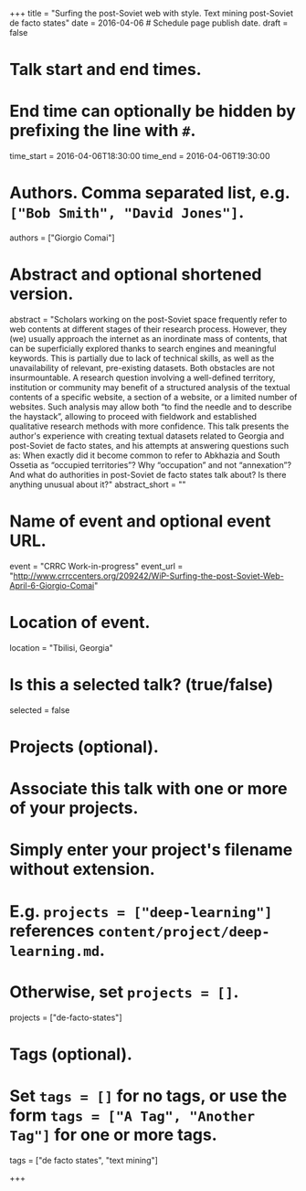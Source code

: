 +++
title = "Surfing the post-Soviet web with style. Text mining post-Soviet de facto states"
date = 2016-04-06  # Schedule page publish date.
draft = false

# Talk start and end times.
#   End time can optionally be hidden by prefixing the line with `#`.
time_start = 2016-04-06T18:30:00
time_end = 2016-04-06T19:30:00
# Authors. Comma separated list, e.g. `["Bob Smith", "David Jones"]`.
authors = ["Giorgio Comai"]

# Abstract and optional shortened version.
abstract = "Scholars working on the post-Soviet space frequently refer to web contents at different stages of their research process. However, they (we) usually approach the internet as an inordinate mass of contents, that can be superficially explored thanks to search engines and meaningful keywords. This is partially due to lack of technical skills, as well as the unavailability of relevant, pre-existing datasets. Both obstacles are not insurmountable. A research question involving a well-defined territory, institution or community may benefit of a structured analysis of the textual contents of a specific website, a section of a website, or a limited number of websites. Such analysis may allow both “to find the needle and to describe the haystack”, allowing to proceed with fieldwork and established qualitative research methods with more confidence. This talk presents the author's experience with creating textual datasets related to Georgia and post-Soviet de facto states, and his attempts at answering questions such as: When exactly did it become common to refer to Abkhazia and South Ossetia as “occupied territories”? Why “occupation” and not “annexation”? And what do authorities in post-Soviet de facto states talk about? Is there anything unusual about it?"
abstract_short = ""

# Name of event and optional event URL.
event = "CRRC Work-in-progress"
event_url = "http://www.crrccenters.org/209242/WiP-Surfing-the-post-Soviet-Web-April-6-Giorgio-Comai"

# Location of event.
location = "Tbilisi, Georgia"

# Is this a selected talk? (true/false)
selected = false

# Projects (optional).
#   Associate this talk with one or more of your projects.
#   Simply enter your project's filename without extension.
#   E.g. `projects = ["deep-learning"]` references `content/project/deep-learning.md`.
#   Otherwise, set `projects = []`.
projects = ["de-facto-states"]

# Tags (optional).
#   Set `tags = []` for no tags, or use the form `tags = ["A Tag", "Another Tag"]` for one or more tags.
tags = ["de facto states", "text mining"]


+++

